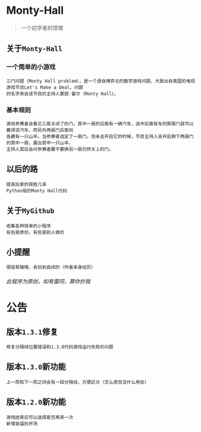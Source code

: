 Monty-Hall
==========
> 一个初学者的馈赠
## 关于`Monty-Hall`
### 一个简单的小游戏
    三门问题（Monty Hall problem），是一个源自博弈论的数学游戏问题，大致出自美国的电视游戏节目Let's Make a Deal。问题
    的名字来自该节目的主持人蒙提·霍尔（Monty Hall）。
### 基本规则
    游戏参赛者会看见三扇关闭了的门，其中一扇的后面有一辆汽车，选中后面有车的那扇门就可以赢得该汽车，而另外两扇门后面则
    各藏有一只山羊。当参赛者选定了一扇门，但未去开启它的时候，节目主持人会开启剩下两扇门的其中一扇，露出其中一只山羊。
    主持人其后会问参赛者要不要换另一扇仍然关上的门。
## 以后的路
    提高玩家的获胜几率
    Python版的Monty Hall代码
## 关于`MyGithub`
    收集各种简单的小程序
    有些是原创，有些是别人做的
## 小提醒
    很容易输哦，会玩到自闭的（作者亲身经历）
###### 此程序为原创，如有雷同，算你抄我
公告
====
## 版本`1.3.1`修复
    修复分隔线位置错误和1.3.0代码游戏运行失败的问题
## 版本`1.3.0`新功能
    上一局和下一局之间会有一段分隔线，方便区分（怎么感觉没什么用处）
## 版本`1.2.0`新功能
    游戏结束后可以选择是否再来一次
    新增装逼的开场
